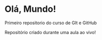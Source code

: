 # Olá, Mundo!
 Primeiro repositorio do curso de GIt e GitHub

Repositório criado durante uma aula ao vivo!